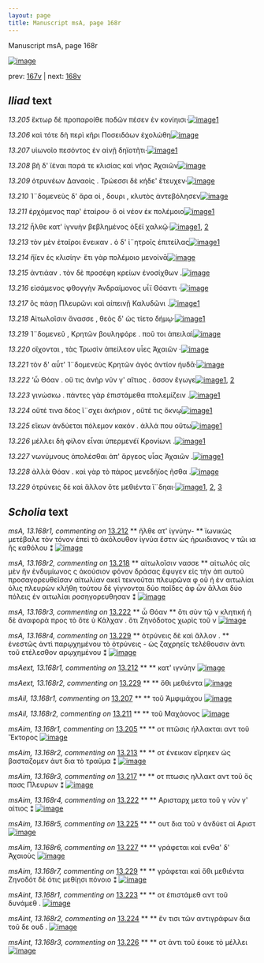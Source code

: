 ```yaml
---
layout: page
title: Manuscript msA, page 168r
---
```


Manuscript msA, page 168r

[![image](http://www.homermultitext.org/iipsrv?OBJ=IIP,1.0&FIF=/project/homer/pyramidal/deepzoom/hmt/vaimg/2017a/VA168RN_0339.tif&WID=100&CVT=JPEG)](http://www.homermultitext.org/ict2/?urn=urn:cite2:hmt:vaimg.2017a:VA168RN_0339)

prev:  [167v](../167v) | next:  [168v](../168v)

## *Iliad* text

*13.205* <a id="13.205"/> ἕκτωρ δὲ προπαροίθε ποδῶν πέσεν ἐν κονίηισι·[![image](http://www.homermultitext.org/iipsrv?OBJ=IIP,1.0&FIF=/project/homer/pyramidal/deepzoom/hmt/vaimg/2017a/VA168RN_0339.tif&RGN=0.18,0.2051,0.416,0.0248&WID=1000&CVT=JPEG)](http://www.homermultitext.org/ict2/?urn=urn:cite2:hmt:vaimg.2017a:VA168RN_0339@0.18,0.2051,0.416,0.0248)[1](#msAim_13.168r1)

*13.206* <a id="13.206"/> καὶ τότε δὴ περὶ κῆρι Ποσειδάων ἐχολώθη[![image](http://www.homermultitext.org/iipsrv?OBJ=IIP,1.0&FIF=/project/homer/pyramidal/deepzoom/hmt/vaimg/2017a/VA168RN_0339.tif&RGN=0.176,0.2246,0.405,0.0248&WID=1000&CVT=JPEG)](http://www.homermultitext.org/ict2/?urn=urn:cite2:hmt:vaimg.2017a:VA168RN_0339@0.176,0.2246,0.405,0.0248)

*13.207* <a id="13.207"/> υἱωνοῖο πεσόντος ἐν αἰνῇ δηϊοτῆτι·[![image](http://www.homermultitext.org/iipsrv?OBJ=IIP,1.0&FIF=/project/homer/pyramidal/deepzoom/hmt/vaimg/2017a/VA168RN_0339.tif&RGN=0.174,0.2457,0.355,0.0225&WID=1000&CVT=JPEG)](http://www.homermultitext.org/ict2/?urn=urn:cite2:hmt:vaimg.2017a:VA168RN_0339@0.174,0.2457,0.355,0.0225)[1](#msAil_13.168r1)

*13.208* <a id="13.208"/> βῆ δ' ϊέναι παρά τε κλισίας καὶ νῆας Ἀχαιῶν[![image](http://www.homermultitext.org/iipsrv?OBJ=IIP,1.0&FIF=/project/homer/pyramidal/deepzoom/hmt/vaimg/2017a/VA168RN_0339.tif&RGN=0.175,0.2645,0.393,0.0225&WID=1000&CVT=JPEG)](http://www.homermultitext.org/ict2/?urn=urn:cite2:hmt:vaimg.2017a:VA168RN_0339@0.175,0.2645,0.393,0.0225)

*13.209* <a id="13.209"/> ὀτρυνέων Δαναοὶς . Τρώεσσι δὲ κήδε' ἔτευχεν·[![image](http://www.homermultitext.org/iipsrv?OBJ=IIP,1.0&FIF=/project/homer/pyramidal/deepzoom/hmt/vaimg/2017a/VA168RN_0339.tif&RGN=0.175,0.2825,0.393,0.0233&WID=1000&CVT=JPEG)](http://www.homermultitext.org/ict2/?urn=urn:cite2:hmt:vaimg.2017a:VA168RN_0339@0.175,0.2825,0.393,0.0233)

*13.210* <a id="13.210"/> Ἰ¨δομενεὺς δ' ἄρα οἱ , δουρι , κλυτὸς ἀντεβόλησεν[![image](http://www.homermultitext.org/iipsrv?OBJ=IIP,1.0&FIF=/project/homer/pyramidal/deepzoom/hmt/vaimg/2017a/VA168RN_0339.tif&RGN=0.178,0.302,0.403,0.0233&WID=1000&CVT=JPEG)](http://www.homermultitext.org/ict2/?urn=urn:cite2:hmt:vaimg.2017a:VA168RN_0339@0.178,0.302,0.403,0.0233)

*13.211* <a id="13.211"/> ἐρχόμενος παρ' ἑταίρου· ὅ οἱ νέον ἐκ πολέμοιο[![image](http://www.homermultitext.org/iipsrv?OBJ=IIP,1.0&FIF=/project/homer/pyramidal/deepzoom/hmt/vaimg/2017a/VA168RN_0339.tif&RGN=0.177,0.3208,0.394,0.0233&WID=1000&CVT=JPEG)](http://www.homermultitext.org/ict2/?urn=urn:cite2:hmt:vaimg.2017a:VA168RN_0339@0.177,0.3208,0.394,0.0233)[1](#msAil_13.168r2)

*13.212* <a id="13.212"/> ἦλθε κατ' ἰγνυὴν βεβλημένος ὀξέϊ χαλκῷ·[![image](http://www.homermultitext.org/iipsrv?OBJ=IIP,1.0&FIF=/project/homer/pyramidal/deepzoom/hmt/vaimg/2017a/VA168RN_0339.tif&RGN=0.177,0.3396,0.394,0.024&WID=1000&CVT=JPEG)](http://www.homermultitext.org/ict2/?urn=urn:cite2:hmt:vaimg.2017a:VA168RN_0339@0.177,0.3396,0.394,0.024)[1](#msA_13.168r1), [2](#msAext_13.168r1)

*13.213* <a id="13.213"/> τὸν μὲν ἑταῖροι ἔνεικαν . ὁ δ' ἰ¨ητροῖς ἐπιτείλας[![image](http://www.homermultitext.org/iipsrv?OBJ=IIP,1.0&FIF=/project/homer/pyramidal/deepzoom/hmt/vaimg/2017a/VA168RN_0339.tif&RGN=0.162,0.3599,0.43,0.024&WID=1000&CVT=JPEG)](http://www.homermultitext.org/ict2/?urn=urn:cite2:hmt:vaimg.2017a:VA168RN_0339@0.162,0.3599,0.43,0.024)[1](#msAim_13.168r2)

*13.214* <a id="13.214"/> ἤϊεν ἐς κλισίην· ἔτι γὰρ πολέμοιο μενοίνᾱ[![image](http://www.homermultitext.org/iipsrv?OBJ=IIP,1.0&FIF=/project/homer/pyramidal/deepzoom/hmt/vaimg/2017a/VA168RN_0339.tif&RGN=0.177,0.3772,0.381,0.024&WID=1000&CVT=JPEG)](http://www.homermultitext.org/ict2/?urn=urn:cite2:hmt:vaimg.2017a:VA168RN_0339@0.177,0.3772,0.381,0.024)

*13.215* <a id="13.215"/> ἀντιάαν . τὸν δὲ προσέφη κρείων ἐνοσίχθων .[![image](http://www.homermultitext.org/iipsrv?OBJ=IIP,1.0&FIF=/project/homer/pyramidal/deepzoom/hmt/vaimg/2017a/VA168RN_0339.tif&RGN=0.179,0.3959,0.386,0.024&WID=1000&CVT=JPEG)](http://www.homermultitext.org/ict2/?urn=urn:cite2:hmt:vaimg.2017a:VA168RN_0339@0.179,0.3959,0.386,0.024)

*13.216* <a id="13.216"/> εἰσάμενος φθογγὴν Ἀνδραίμονος υἷϊ Θόαντι ·[![image](http://www.homermultitext.org/iipsrv?OBJ=IIP,1.0&FIF=/project/homer/pyramidal/deepzoom/hmt/vaimg/2017a/VA168RN_0339.tif&RGN=0.179,0.4147,0.393,0.024&WID=1000&CVT=JPEG)](http://www.homermultitext.org/ict2/?urn=urn:cite2:hmt:vaimg.2017a:VA168RN_0339@0.179,0.4147,0.393,0.024)

*13.217* <a id="13.217"/> ὃς πάσῃ Πλευρῶνι καὶ αἰπεινῇ Καλυδῶνι .[![image](http://www.homermultitext.org/iipsrv?OBJ=IIP,1.0&FIF=/project/homer/pyramidal/deepzoom/hmt/vaimg/2017a/VA168RN_0339.tif&RGN=0.161,0.4343,0.407,0.024&WID=1000&CVT=JPEG)](http://www.homermultitext.org/ict2/?urn=urn:cite2:hmt:vaimg.2017a:VA168RN_0339@0.161,0.4343,0.407,0.024)[1](#msAim_13.168r3)

*13.218* <a id="13.218"/> Αἰτωλοῖσιν ἄνασσε , θεὸς δ' ὡς τίετο δήμῳ·[![image](http://www.homermultitext.org/iipsrv?OBJ=IIP,1.0&FIF=/project/homer/pyramidal/deepzoom/hmt/vaimg/2017a/VA168RN_0339.tif&RGN=0.169,0.4523,0.407,0.024&WID=1000&CVT=JPEG)](http://www.homermultitext.org/ict2/?urn=urn:cite2:hmt:vaimg.2017a:VA168RN_0339@0.169,0.4523,0.407,0.024)[1](#msA_13.168r2)

*13.219* <a id="13.219"/> Ἰ¨δομενεῦ , Κρητῶν βουληφόρε . ποῦ τοι ἀπειλαὶ[![image](http://www.homermultitext.org/iipsrv?OBJ=IIP,1.0&FIF=/project/homer/pyramidal/deepzoom/hmt/vaimg/2017a/VA168RN_0339.tif&RGN=0.177,0.4718,0.407,0.024&WID=1000&CVT=JPEG)](http://www.homermultitext.org/ict2/?urn=urn:cite2:hmt:vaimg.2017a:VA168RN_0339@0.177,0.4718,0.407,0.024)

*13.220* <a id="13.220"/> οἴχονται , τὰς Τρωσὶν ἀπείλεον υἷες Ἀχαιῶν ·[![image](http://www.homermultitext.org/iipsrv?OBJ=IIP,1.0&FIF=/project/homer/pyramidal/deepzoom/hmt/vaimg/2017a/VA168RN_0339.tif&RGN=0.178,0.4921,0.394,0.0225&WID=1000&CVT=JPEG)](http://www.homermultitext.org/ict2/?urn=urn:cite2:hmt:vaimg.2017a:VA168RN_0339@0.178,0.4921,0.394,0.0225)

*13.221* <a id="13.221"/> τὸν δ' αὖτ' Ἰ¨δομενεὺς Κρητῶν ἀγὸς ἀντίον ήυδᾱ·[![image](http://www.homermultitext.org/iipsrv?OBJ=IIP,1.0&FIF=/project/homer/pyramidal/deepzoom/hmt/vaimg/2017a/VA168RN_0339.tif&RGN=0.176,0.5079,0.431,0.0225&WID=1000&CVT=JPEG)](http://www.homermultitext.org/ict2/?urn=urn:cite2:hmt:vaimg.2017a:VA168RN_0339@0.176,0.5079,0.431,0.0225)

*13.222* <a id="13.222"/> ‘ὦ Θόαν . οὔ τις ἀνὴρ νῦν γ' αἴτιος . ὅσσον ἔγωγε[![image](http://www.homermultitext.org/iipsrv?OBJ=IIP,1.0&FIF=/project/homer/pyramidal/deepzoom/hmt/vaimg/2017a/VA168RN_0339.tif&RGN=0.158,0.5282,0.419,0.0225&WID=1000&CVT=JPEG)](http://www.homermultitext.org/ict2/?urn=urn:cite2:hmt:vaimg.2017a:VA168RN_0339@0.158,0.5282,0.419,0.0225)[1](#msA_13.168r3), [2](#msAim_13.168r4)

*13.223* <a id="13.223"/> γινώσκω . πάντες γὰρ ἐπιστάμεθα πτολεμίζειν .[![image](http://www.homermultitext.org/iipsrv?OBJ=IIP,1.0&FIF=/project/homer/pyramidal/deepzoom/hmt/vaimg/2017a/VA168RN_0339.tif&RGN=0.165,0.5477,0.424,0.027&WID=1000&CVT=JPEG)](http://www.homermultitext.org/ict2/?urn=urn:cite2:hmt:vaimg.2017a:VA168RN_0339@0.165,0.5477,0.424,0.027)[1](#msAint_13.168r1)

*13.224* <a id="13.224"/> οὔτέ τινα δέος ἴ¨σχει ἀκήριον , οὔτέ τις ὄκνῳ[![image](http://www.homermultitext.org/iipsrv?OBJ=IIP,1.0&FIF=/project/homer/pyramidal/deepzoom/hmt/vaimg/2017a/VA168RN_0339.tif&RGN=0.178,0.5657,0.4,0.0248&WID=1000&CVT=JPEG)](http://www.homermultitext.org/ict2/?urn=urn:cite2:hmt:vaimg.2017a:VA168RN_0339@0.178,0.5657,0.4,0.0248)[1](#msAint_13.168r2)

*13.225* <a id="13.225"/> εἴκων ἀνδύεται πόλεμον κακόν . ἀλλά που οὕτω[![image](http://www.homermultitext.org/iipsrv?OBJ=IIP,1.0&FIF=/project/homer/pyramidal/deepzoom/hmt/vaimg/2017a/VA168RN_0339.tif&RGN=0.179,0.5838,0.422,0.0233&WID=1000&CVT=JPEG)](http://www.homermultitext.org/ict2/?urn=urn:cite2:hmt:vaimg.2017a:VA168RN_0339@0.179,0.5838,0.422,0.0233)[1](#msAim_13.168r5)

*13.226* <a id="13.226"/> μέλλει δὴ φίλον εἶναι ὑπερμενέϊ Κρονίωνι .[![image](http://www.homermultitext.org/iipsrv?OBJ=IIP,1.0&FIF=/project/homer/pyramidal/deepzoom/hmt/vaimg/2017a/VA168RN_0339.tif&RGN=0.17,0.6018,0.409,0.0255&WID=1000&CVT=JPEG)](http://www.homermultitext.org/ict2/?urn=urn:cite2:hmt:vaimg.2017a:VA168RN_0339@0.17,0.6018,0.409,0.0255)[1](#msAint_13.168r3)

*13.227* <a id="13.227"/> νωνύμνους ἀπολέσθαι ἀπ' ἄργεος υἷας Ἀχαιῶν .[![image](http://www.homermultitext.org/iipsrv?OBJ=IIP,1.0&FIF=/project/homer/pyramidal/deepzoom/hmt/vaimg/2017a/VA168RN_0339.tif&RGN=0.179,0.6228,0.425,0.024&WID=1000&CVT=JPEG)](http://www.homermultitext.org/ict2/?urn=urn:cite2:hmt:vaimg.2017a:VA168RN_0339@0.179,0.6228,0.425,0.024)[1](#msAim_13.168r6)

*13.228* <a id="13.228"/> ἀλλὰ Θόαν . καὶ γὰρ τὸ πάρος μενεδήϊος ῆσθα .[![image](http://www.homermultitext.org/iipsrv?OBJ=IIP,1.0&FIF=/project/homer/pyramidal/deepzoom/hmt/vaimg/2017a/VA168RN_0339.tif&RGN=0.179,0.6424,0.409,0.024&WID=1000&CVT=JPEG)](http://www.homermultitext.org/ict2/?urn=urn:cite2:hmt:vaimg.2017a:VA168RN_0339@0.179,0.6424,0.409,0.024)

*13.229* <a id="13.229"/> ὀτρύνεις δὲ καὶ ἄλλον ὅτε μεθιέντα ἴ¨δηαι·[![image](http://www.homermultitext.org/iipsrv?OBJ=IIP,1.0&FIF=/project/homer/pyramidal/deepzoom/hmt/vaimg/2017a/VA168RN_0339.tif&RGN=0.177,0.6604,0.387,0.0218&WID=1000&CVT=JPEG)](http://www.homermultitext.org/ict2/?urn=urn:cite2:hmt:vaimg.2017a:VA168RN_0339@0.177,0.6604,0.387,0.0218)[1](#msAim_13.168r7), [2](#msA_13.168r4), [3](#msAext_13.168r2)

## *Scholia* text

*msA, 13.168r1, commenting on* [13.212](#13.212)  <a id="msA_13.168r1"/> **													 														 ἤλθε ατ' ἰγνύην- 												** 													 ϊωνικὼς μετέβαλε τὸν τόνον ἐπεὶ τὸ ἀκόλουθον ἰγνύα ἔστιν ὡς ἡρωιδιανος ν τῶι ια ῆς καθόλου ⁑ 												[![image](http://www.homermultitext.org/iipsrv?OBJ=IIP,1.0&FIF=/project/homer/pyramidal/deepzoom/hmt/vaimg/2017a/VA168RN_0339.tif&RGN=0.664,0.3401,0.139,0.0578&WID=1000&CVT=JPEG)](http://www.homermultitext.org/ict2/?urn=urn:cite2:hmt:vaimg.2017a:VA168RN_0339@0.664,0.3401,0.139,0.0578)

*msA, 13.168r2, commenting on* [13.218](#13.218)  <a id="msA_13.168r2"/> **													 														 αἰτωλοῖσιν νασσε 												** 													 														 αἱτωλὸς αῖς μὲν ἤν ἐνδυμίωνος ς ἀκούσιον φόνον δράσας ἔφυγεν εἰς τὴν 														ἀπ αυτοῦ προσαγορευθεῖσαν αἰτωλίαν ακεῖ τεκνοῦται πλευρῶνα φ οῦ ἡ ἐν αιτωλίαι όλις πλευρὼν κλήθη τούτου δὲ γίγνονται δύο παῖδες ἀφ 														ὦν ἄλλαι δύο πόλεις ἐν αιτωλίαι ροσηγορευθησαν ⁑ 												[![image](http://www.homermultitext.org/iipsrv?OBJ=IIP,1.0&FIF=/project/homer/pyramidal/deepzoom/hmt/vaimg/2017a/VA168RN_0339.tif&RGN=0.652,0.3941,0.164,0.1066&WID=1000&CVT=JPEG)](http://www.homermultitext.org/ict2/?urn=urn:cite2:hmt:vaimg.2017a:VA168RN_0339@0.652,0.3941,0.164,0.1066)

*msA, 13.168r3, commenting on* [13.222](#13.222)  <a id="msA_13.168r3"/> **													 ὦ Θόαν 													 												** 													 ὅτι σὺν τῷ ν κλητική ἡ δὲ ἀναφορὰ προς τὸ 															 															 																 ὅτε ὺ Κάλχαν 															 														 . ὅτι Ζηνόδοτος χωρὶς τοῦ ν 													 												[![image](http://www.homermultitext.org/iipsrv?OBJ=IIP,1.0&FIF=/project/homer/pyramidal/deepzoom/hmt/vaimg/2017a/VA168RN_0339.tif&RGN=0.654,0.497,0.164,0.0413&WID=1000&CVT=JPEG)](http://www.homermultitext.org/ict2/?urn=urn:cite2:hmt:vaimg.2017a:VA168RN_0339@0.654,0.497,0.164,0.0413)

*msA, 13.168r4, commenting on* [13.229](#13.229)  <a id="msA_13.168r4"/> **													 ὀτρύνεις δὲ καὶ ἄλλον . 												** 													 ἐνεστῶς ἀντὶ παρῳχημένου τὸ ὀτρύνεις - ὡς 															 															 ζαχρηεῖς τελέθουσιν 														 ἀντι τοῦ ετέλεσθον αρῳχημένου ⁑ 												[![image](http://www.homermultitext.org/iipsrv?OBJ=IIP,1.0&FIF=/project/homer/pyramidal/deepzoom/hmt/vaimg/2017a/VA168RN_0339.tif&RGN=0.173,0.6952,0.599,0.0308&WID=1000&CVT=JPEG)](http://www.homermultitext.org/ict2/?urn=urn:cite2:hmt:vaimg.2017a:VA168RN_0339@0.173,0.6952,0.599,0.0308)

*msAext, 13.168r1, commenting on* [13.212](#13.212)  <a id="msAext_13.168r1"/> **							 						** 							 κατ' ιγνύην 						[![image](http://www.homermultitext.org/iipsrv?OBJ=IIP,1.0&FIF=/project/homer/pyramidal/deepzoom/hmt/vaimg/2017a/VA168RN_0339.tif&RGN=0.8128,0.3304,0.06927,0.02393&WID=1000&CVT=JPEG)](http://www.homermultitext.org/ict2/?urn=urn:cite2:hmt:vaimg.2017a:VA168RN_0339@0.8128,0.3304,0.06927,0.02393)

*msAext, 13.168r2, commenting on* [13.229](#13.229)  <a id="msAext_13.168r2"/> **							 						** 							 ὅθι μεθιέντα 						[![image](http://www.homermultitext.org/iipsrv?OBJ=IIP,1.0&FIF=/project/homer/pyramidal/deepzoom/hmt/vaimg/2017a/VA168RN_0339.tif&RGN=0.8137,0.6575,0.07590,0.02586&WID=1000&CVT=JPEG)](http://www.homermultitext.org/ict2/?urn=urn:cite2:hmt:vaimg.2017a:VA168RN_0339@0.8137,0.6575,0.07590,0.02586)

*msAil, 13.168r1, commenting on* [13.207](#13.207)  <a id="msAil_13.168r1"/> **							 						** 							 τοῦ Ἀμφιμάχου 						[![image](http://www.homermultitext.org/iipsrv?OBJ=IIP,1.0&FIF=/project/homer/pyramidal/deepzoom/hmt/vaimg/2017a/VA168RN_0339.tif&RGN=0.2036,0.2412,0.06522,0.01674&WID=1000&CVT=JPEG)](http://www.homermultitext.org/ict2/?urn=urn:cite2:hmt:vaimg.2017a:VA168RN_0339@0.2036,0.2412,0.06522,0.01674)

*msAil, 13.168r2, commenting on* [13.211](#13.211)  <a id="msAil_13.168r2"/> **							 						** 							 τοῦ Μαχάονος 						[![image](http://www.homermultitext.org/iipsrv?OBJ=IIP,1.0&FIF=/project/homer/pyramidal/deepzoom/hmt/vaimg/2017a/VA168RN_0339.tif&RGN=0.3556,0.3195,0.04569,0.01342&WID=1000&CVT=JPEG)](http://www.homermultitext.org/ict2/?urn=urn:cite2:hmt:vaimg.2017a:VA168RN_0339@0.3556,0.3195,0.04569,0.01342)

*msAim, 13.168r1, commenting on* [13.205](#13.205)  <a id="msAim_13.168r1"/> **							 						** 							 								 οτ πτῶσις ήλλακται αντ τοῦ Ἔκτορος 							 						[![image](http://www.homermultitext.org/iipsrv?OBJ=IIP,1.0&FIF=/project/homer/pyramidal/deepzoom/hmt/vaimg/2017a/VA168RN_0339.tif&RGN=0.5980,0.2075,0.06522,0.01881&WID=1000&CVT=JPEG)](http://www.homermultitext.org/ict2/?urn=urn:cite2:hmt:vaimg.2017a:VA168RN_0339@0.5980,0.2075,0.06522,0.01881)

*msAim, 13.168r2, commenting on* [13.213](#13.213)  <a id="msAim_13.168r2"/> **							 						** 							 								 οτ ένεικαν εἴρηκεν ὡς βασταζομεν 								 ἀυτ δια τὸ τραῦμα ⁑ 						[![image](http://www.homermultitext.org/iipsrv?OBJ=IIP,1.0&FIF=/project/homer/pyramidal/deepzoom/hmt/vaimg/2017a/VA168RN_0339.tif&RGN=0.5862,0.3560,0.06798,0.02739&WID=1000&CVT=JPEG)](http://www.homermultitext.org/ict2/?urn=urn:cite2:hmt:vaimg.2017a:VA168RN_0339@0.5862,0.3560,0.06798,0.02739)

*msAim, 13.168r3, commenting on* [13.217](#13.217)  <a id="msAim_13.168r3"/> **							 						** 							 								 οτ πτωσις ηλλακτ 								 αντ τοῦ ὅς πασς 								 Πλευρων ⁑ 						[![image](http://www.homermultitext.org/iipsrv?OBJ=IIP,1.0&FIF=/project/homer/pyramidal/deepzoom/hmt/vaimg/2017a/VA168RN_0339.tif&RGN=0.5678,0.4368,0.07056,0.01923&WID=1000&CVT=JPEG)](http://www.homermultitext.org/ict2/?urn=urn:cite2:hmt:vaimg.2017a:VA168RN_0339@0.5678,0.4368,0.07056,0.01923)

*msAim, 13.168r4, commenting on* [13.222](#13.222)  <a id="msAim_13.168r4"/> **							 						** 							 								 Αρισταρχ μετα τοῦ γ νὺν γ' αίτιος ⁑ 						[![image](http://www.homermultitext.org/iipsrv?OBJ=IIP,1.0&FIF=/project/homer/pyramidal/deepzoom/hmt/vaimg/2017a/VA168RN_0339.tif&RGN=0.5798,0.5311,0.07240,0.02213&WID=1000&CVT=JPEG)](http://www.homermultitext.org/ict2/?urn=urn:cite2:hmt:vaimg.2017a:VA168RN_0339@0.5798,0.5311,0.07240,0.02213)

*msAim, 13.168r5, commenting on* [13.225](#13.225)  <a id="msAim_13.168r5"/> **							 						** 							 								 ουτ δια τοῦ ν 								 ἀνδύετ αἱ Αριστ 							 						[![image](http://www.homermultitext.org/iipsrv?OBJ=IIP,1.0&FIF=/project/homer/pyramidal/deepzoom/hmt/vaimg/2017a/VA168RN_0339.tif&RGN=0.5962,0.5830,0.07848,0.02296&WID=1000&CVT=JPEG)](http://www.homermultitext.org/ict2/?urn=urn:cite2:hmt:vaimg.2017a:VA168RN_0339@0.5962,0.5830,0.07848,0.02296)

*msAim, 13.168r6, commenting on* [13.227](#13.227)  <a id="msAim_13.168r6"/> **							 						** 							 γράφεται καὶ ενθα' δ' 								 Ἀχαιοὺς 							 						[![image](http://www.homermultitext.org/iipsrv?OBJ=IIP,1.0&FIF=/project/homer/pyramidal/deepzoom/hmt/vaimg/2017a/VA168RN_0339.tif&RGN=0.5954,0.6191,0.07001,0.01992&WID=1000&CVT=JPEG)](http://www.homermultitext.org/ict2/?urn=urn:cite2:hmt:vaimg.2017a:VA168RN_0339@0.5954,0.6191,0.07001,0.01992)

*msAim, 13.168r7, commenting on* [13.229](#13.229)  <a id="msAim_13.168r7"/> **							 						** 							 γράφεται καὶ ὅθι μεθιέντα Ζηνοδότ δὲ ότις μεθίῃσι πόνοιο ⁑ 						[![image](http://www.homermultitext.org/iipsrv?OBJ=IIP,1.0&FIF=/project/homer/pyramidal/deepzoom/hmt/vaimg/2017a/VA168RN_0339.tif&RGN=0.5648,0.6620,0.08235,0.03154&WID=1000&CVT=JPEG)](http://www.homermultitext.org/ict2/?urn=urn:cite2:hmt:vaimg.2017a:VA168RN_0339@0.5648,0.6620,0.08235,0.03154)

*msAint, 13.168r1, commenting on* [13.223](#13.223)  <a id="msAint_13.168r1"/> **							 						** 							 οτ ἐπιστάμεθ αντ τοῦ 							 δυνάμεθ . 						[![image](http://www.homermultitext.org/iipsrv?OBJ=IIP,1.0&FIF=/project/homer/pyramidal/deepzoom/hmt/vaimg/2017a/VA168RN_0339.tif&RGN=0.1083,0.5487,0.06043,0.02351&WID=1000&CVT=JPEG)](http://www.homermultitext.org/ict2/?urn=urn:cite2:hmt:vaimg.2017a:VA168RN_0339@0.1083,0.5487,0.06043,0.02351)

*msAint, 13.168r2, commenting on* [13.224](#13.224)  <a id="msAint_13.168r2"/> **							 						** 							 ἔν τισι τῶν αντιγράφων δια τοῦ δε 								 ουδ . 						[![image](http://www.homermultitext.org/iipsrv?OBJ=IIP,1.0&FIF=/project/homer/pyramidal/deepzoom/hmt/vaimg/2017a/VA168RN_0339.tif&RGN=0.1166,0.5707,0.06595,0.03555&WID=1000&CVT=JPEG)](http://www.homermultitext.org/ict2/?urn=urn:cite2:hmt:vaimg.2017a:VA168RN_0339@0.1166,0.5707,0.06595,0.03555)

*msAint, 13.168r3, commenting on* [13.226](#13.226)  <a id="msAint_13.168r3"/> **							 						** 							 οτ ἀντι τοῦ έοικε τὸ μέλλει 							 						[![image](http://www.homermultitext.org/iipsrv?OBJ=IIP,1.0&FIF=/project/homer/pyramidal/deepzoom/hmt/vaimg/2017a/VA168RN_0339.tif&RGN=0.1113,0.6084,0.05803,0.02061&WID=1000&CVT=JPEG)](http://www.homermultitext.org/ict2/?urn=urn:cite2:hmt:vaimg.2017a:VA168RN_0339@0.1113,0.6084,0.05803,0.02061)
